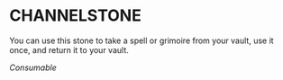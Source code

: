 ﻿# CHANNELSTONE

You can use this stone to take a spell or grimoire from your vault, use it once, and return it to your vault.

*Consumable*

